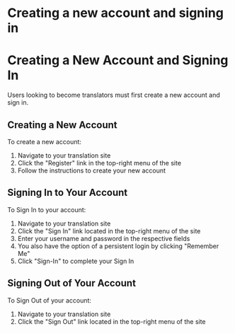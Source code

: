 # Creating a new account and signing in

# Creating a New Account and Signing In

Users looking to become translators must first create a new account and sign in. 

## Creating a New Account

To create a new account:

1. Navigate to your translation site
1. Click the "Register" link in the top-right menu of the site
1. Follow the instructions to create your new account

## Signing In to Your Account

To Sign In to your account:

1. Navigate to your translation site
1. Click the "Sign In" link located in the top-right menu of the site
1. Enter your username and password in the respective fields
1. You also have the option of a persistent login by clicking "Remember Me"
1. Click "Sign-In" to complete your Sign In

## Signing Out of Your Account

To Sign Out of your account:

1. Navigate to your translation site
1. Click the "Sign Out" link located in the top-right menu of the site